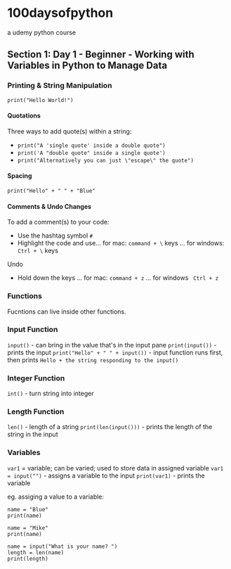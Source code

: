 # 100daysofpython
a udemy python course

## Section 1: Day 1 - Beginner - Working with Variables in Python to Manage Data
### Printing & String Manipulation
`print("Hello World!")`

#### Quotations
Three ways to add quote(s) within a string:

- `print("A 'single quote' inside a double quote")` 
- `print('A "double quote" inside a single quote')`
- `print("Alternatively you can just \"escape\" the quote")`

#### Spacing
`print("Hello" + " " + "Blue"`

#### Comments & Undo Changes
To add a comment(s) to your code: 

- Use the hashtag symbol `#`
- Highlight the code and use... for mac: `command + \` keys ... for windows: `Ctrl + \` keys

Undo
- Hold down the keys ... for mac: `command + z` ... for windows ` Ctrl + z`


### Functions
Fucntions can live inside other functions.

### Input Function
`input()` - can bring in the value that's in the input pane
`print(input())` - prints the input
`print("Hello" + " " + input())` - input function runs first, then prints `Hello + the string responding to the input()`

### Integer Function 
`int()` - turn string into integer

### Length Function
`len()` - length of a string
`print(len(input()))` - prints the length of the string in the input

### Variables
`var1` = variable; can be varied; used to store data in assigned variable
`var1 = input("")` - assigns a variable to the input
`print(var1)` - prints the variable

eg. assiging a value to a variable:

```
name = "Blue"
print(name)

name = "Mike"
print(name)

name = input("What is your name? ")
length = len(name)
print(length)
```
